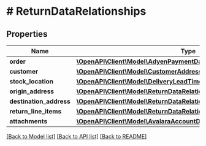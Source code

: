 # # ReturnDataRelationships

## Properties

Name | Type | Description | Notes
------------ | ------------- | ------------- | -------------
**order** | [**\OpenAPI\Client\Model\AdyenPaymentDataRelationshipsOrder**](AdyenPaymentDataRelationshipsOrder.md) |  | [optional]
**customer** | [**\OpenAPI\Client\Model\CustomerAddressDataRelationshipsCustomer**](CustomerAddressDataRelationshipsCustomer.md) |  | [optional]
**stock_location** | [**\OpenAPI\Client\Model\DeliveryLeadTimeDataRelationshipsStockLocation**](DeliveryLeadTimeDataRelationshipsStockLocation.md) |  | [optional]
**origin_address** | [**\OpenAPI\Client\Model\ReturnDataRelationshipsOriginAddress**](ReturnDataRelationshipsOriginAddress.md) |  | [optional]
**destination_address** | [**\OpenAPI\Client\Model\ReturnDataRelationshipsDestinationAddress**](ReturnDataRelationshipsDestinationAddress.md) |  | [optional]
**return_line_items** | [**\OpenAPI\Client\Model\ReturnDataRelationshipsReturnLineItems**](ReturnDataRelationshipsReturnLineItems.md) |  | [optional]
**attachments** | [**\OpenAPI\Client\Model\AvalaraAccountDataRelationshipsAttachments**](AvalaraAccountDataRelationshipsAttachments.md) |  | [optional]

[[Back to Model list]](../../README.md#models) [[Back to API list]](../../README.md#endpoints) [[Back to README]](../../README.md)
